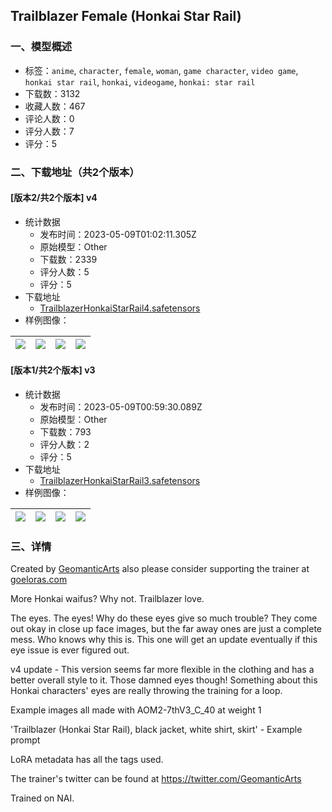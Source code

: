 ## Trailblazer Female (Honkai Star Rail)
### 一、模型概述

- 标签：`anime`, `character`, `female`, `woman`, `game character`, `video game`, `honkai star rail`, `honkai`, `videogame`, `honkai: star rail`
- 下载数：3132
- 收藏人数：467
- 评论人数：0
- 评分人数：7
- 评分：5

### 二、下载地址（共2个版本）

#### [版本2/共2个版本] v4

- 统计数据
  - 发布时间：2023-05-09T01:02:11.305Z
  - 原始模型：Other
  - 下载数：2339
  - 评分人数：5
  - 评分：5
- 下载地址
  - [TrailblazerHonkaiStarRail4.safetensors](https://civitai.com/api/download/models/65996)
- 样例图像：

| <img src="https://image.civitai.com/xG1nkqKTMzGDvpLrqFT7WA/9776b811-d2e7-40d2-8e4e-cf02b51724b3/width=450/731689.jpeg" /> | <img src="https://image.civitai.com/xG1nkqKTMzGDvpLrqFT7WA/79b76b75-5c66-401f-8b7c-3b57f70af064/width=450/731690.jpeg" /> | <img src="https://image.civitai.com/xG1nkqKTMzGDvpLrqFT7WA/efa2a1d7-6d25-4f0a-a23b-eda7dbef43a6/width=450/731691.jpeg" /> | <img src="https://image.civitai.com/xG1nkqKTMzGDvpLrqFT7WA/914868a9-3f39-4bdd-a82e-c2185089d072/width=450/731692.jpeg" /> |
| ---- | ---- | ---- | ---- |

#### [版本1/共2个版本] v3

- 统计数据
  - 发布时间：2023-05-09T00:59:30.089Z
  - 原始模型：Other
  - 下载数：793
  - 评分人数：2
  - 评分：5
- 下载地址
  - [TrailblazerHonkaiStarRail3.safetensors](https://civitai.com/api/download/models/61110)
- 样例图像：

| <img src="https://image.civitai.com/xG1nkqKTMzGDvpLrqFT7WA/8fb676f1-0a22-4fcd-ac31-646a1051462f/width=450/669803.jpeg" /> | <img src="https://image.civitai.com/xG1nkqKTMzGDvpLrqFT7WA/33dd253d-e1a8-47f9-b80f-cf0cefb2dd6f/width=450/669804.jpeg" /> | <img src="https://image.civitai.com/xG1nkqKTMzGDvpLrqFT7WA/75ee93db-bc10-492d-ab06-955e1a4d5600/width=450/669805.jpeg" /> | <img src="https://image.civitai.com/xG1nkqKTMzGDvpLrqFT7WA/c21a5fad-aad4-4898-94dc-a671e7280477/width=450/669806.jpeg" /> |
| ---- | ---- | ---- | ---- |


### 三、详情
<p>Created by <a target="_blank" rel="ugc" href="https://www.fiverr.com/geomanticarts/create-a-lora-of-your-choice">GeomanticArts</a> also please consider supporting the trainer at <a target="_blank" rel="ugc" href="http://goeloras.com">goeloras.com</a></p><p>More Honkai waifus? Why not. Trailblazer love.</p><p>The eyes. The eyes! Why do these eyes give so much trouble? They come out okay in close up face images, but the far away ones are just a complete mess. Who knows why this is. This one will get an update eventually if this eye issue is ever figured out.</p><p>v4 update - This version seems far more flexible in the clothing and has a better overall style to it. Those damned eyes though! Something about this Honkai characters' eyes are really throwing the training for a loop.</p><p>Example images all made with AOM2-7thV3_C_40 at weight 1</p><p>'Trailblazer (Honkai Star Rail), black jacket, white shirt, skirt' - Example prompt</p><p>LoRA metadata has all the tags used.</p><p>The trainer's twitter can be found at <a target="_blank" rel="ugc" href="https://twitter.com/GeomanticArts">https://twitter.com/GeomanticArts</a></p><p>Trained on NAI.</p>